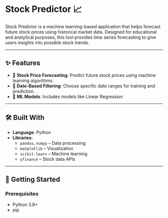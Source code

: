 # Stock Predictor 📈

Stock Predictor is a machine learning-based application that helps forecast future stock prices using historical market data. Designed for educational and analytical purposes, this tool provides time series forecasting to give users insights into possible stock trends.

---

## ✨ Features

- 🔮 **Stock Price Forecasting**: Predict future stock prices using machine learning algorithms.
- 📅 **Date-Based Filtering**: Choose specific date ranges for training and prediction.
- 🧠 **ML Models**: Includes models like  Linear Regression

---

## 🛠️ Built With

- **Language**: Python
- **Libraries**:
  - `pandas`, `numpy` – Data processing
  - `matplotlib` – Visualization
  - `scikit-learn` – Machine learning
  - `yfinance` – Stock data APIs

---

## 🚀 Getting Started

### Prerequisites

- Python 3.8+
- pip


